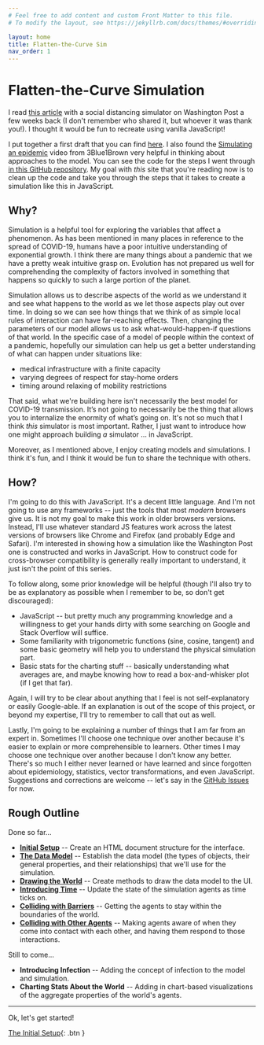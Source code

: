 ```yaml
---
# Feel free to add content and custom Front Matter to this file.
# To modify the layout, see https://jekyllrb.com/docs/themes/#overriding-theme-defaults

layout: home
title: Flatten-the-Curve Sim
nav_order: 1
---
```


# Flatten-the-Curve Simulation

I read [this article](https://www.washingtonpost.com/graphics/2020/world/corona-simulator/) with a social distancing simulator on Washington Post a few weeks back (I don't remember who shared it, but whoever it was thank you!). I thought it would be fun to recreate using vanilla JavaScript!

I put together a first draft that you can find [here](https://mjumbewu.github.io/flatten-curve-sim/firstdraft/step20.html). I also found the [Simulating an epidemic](https://www.youtube.com/watch?v=gxAaO2rsdIs) video from 3Blue1Brown very helpful in thinking about approaches to the model. You can see the code for the steps I went through [in this GitHub repository](https://github.com/mjumbewu/flatten-curve-sim/tree/master/firstdraft). My goal with _this_ site that you're reading now is to clean up the code and take you through the steps that it takes to create a simulation like this in JavaScript.

## Why?

Simulation is a helpful tool for exploring the variables that affect a phenomenon. As has been mentioned in many places in reference to the spread of COVID-19, humans have a poor intuitive understanding of exponential growth. I think there are many things about a pandemic that we have a pretty weak intuitive grasp on. Evolution has not prepared us well for comprehending the complexity of factors involved in something that happens so quickly to such a large portion of the planet.

Simulation allows us to describe aspects of the world as we understand it and see what happens to the world as we let those aspects play out over time. In doing so we can see how things that we think of as simple local rules of interaction can have far-reaching effects. Then, changing the parameters of our model allows us to ask what-would-happen-if questions of that world. In the specific case of a model of people within the context of a pandemic, hopefully our simulation can help us get a better understanding of what can happen under situations like:
- medical infrastructure with a finite capacity
- varying degrees of respect for stay-home orders
- timing around relaxing of mobility restrictions

That said, what we're building here isn't necessarily the best model for COVID-19 transmission. It’s not going to necessarily be the thing that allows you to internalize the enormity of what’s going on. It's not so much that I think _this_ simulator is most important. Rather, I just want to introduce how one might approach building _a_ simulator … in JavaScript.

Moreover, as I mentioned above, I enjoy creating models and simulations. I think it's fun, and I think it would be fun to share the technique with others.

## How?

I'm going to do this with JavaScript. It's a decent little language. And I'm not going to use any frameworks -- just the tools that most _modern_ browsers give us. It is not my goal to make this work in older browsers versions. Instead, I'll use whatever standard JS features work across the latest versions of browsers like Chrome and Firefox (and probably Edge and Safari). I'm interested in showing how a simulation like the Washington Post one is constructed and works in JavaScript. How to construct code for cross-browser compatibility is generally really important to understand, it just isn't the point of this series.

To follow along, some prior knowledge will be helpful (though I'll also try to be as explanatory as possible when I remember to be, so don't get discouraged):
* JavaScript -- but pretty much any programming knowledge and a willingness to get your hands dirty with some searching on Google and Stack Overflow will suffice.
* Some familiarity with trigonometric functions (sine, cosine, tangent) and some basic geometry will help you to understand the physical simulation part.
* Basic stats for the charting stuff -- basically understanding what averages are, and maybe knowing how to read a box-and-whisker plot (if I get that far).

Again, I will try to be clear about anything that I feel is not self-explanatory or easily Google-able. If an explanation is out of the scope of this project, or beyond my expertise, I'll try to remember to call that out as well.

Lastly, I'm going to be explaining a number of things that I am far from an expert in. Sometimes I'll choose one technique over another because it's easier to explain or more comprehensible to learners. Other times I may choose one technique over another because I don't know any better. There's so much I either never learned or have learned and since forgotten about epidemiology, statistics, vector transformations, and even JavaScript. Suggestions and corrections are welcome -- let's say in the [GitHub Issues](https://github.com/mjumbewu/flatten-curve-sim-narrative/issues) for now.

## Rough Outline

Done so far...
- [**Initial Setup**](initial-setup) -- Create an HTML document structure for the interface.
- [**The Data Model**](data-model) -- Establish the data model (the types of objects, their general properties, and their relationships) that we'll use for the simulation.
- [**Drawing the World**](drawing-the-world) -- Create methods to draw the data model to the UI.
- [**Introducing Time**](introducing-time) -- Update the state of the simulation agents as time ticks on.
- [**Colliding with Barriers**](interacting-with-boundaries) -- Getting the agents to stay within the boundaries of the world.
- [**Colliding with Other Agents**](interacting-with-agents) -- Making agents aware of when they come into contact with each other, and having them respond to those interactions.

Still to come...
- **Introducing Infection** -- Adding the concept of infection to the model and simulation.
- **Charting Stats About the World** -- Adding in chart-based visualizations of the aggregate properties of the world's agents.

----------

Ok, let's get started!

[The Initial Setup](initial-setup){: .btn }